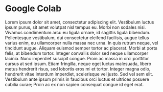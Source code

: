 # Google Colab

Lorem ipsum dolor sit amet, consectetur adipiscing elit. Vestibulum luctus ipsum purus, sit amet volutpat nisl tempus eu. Morbi non sodales nisi. Vivamus condimentum arcu eu ligula ornare, id sagittis ligula bibendum. Pellentesque vestibulum, dui consectetur eleifend facilisis, augue tellus varius enim, eu ullamcorper nulla massa nec urna. In quis rutrum neque, vel tincidunt augue. Aliquam euismod semper tortor ac placerat. Morbi at porta felis, at bibendum tortor. Integer convallis dolor sed neque ullamcorper lacinia. Nunc imperdiet suscipit congue. Proin ac massa in orci porttitor cursus at sed ipsum. Etiam fringilla, neque eget luctus malesuada, libero metus hendrerit risus, sed lobortis eros mi et tortor. Integer magna odio, hendrerit vitae interdum imperdiet, scelerisque vel justo. Sed vel sem elit. Vestibulum ante ipsum primis in faucibus orci luctus et ultrices posuere cubilia curae; Proin ac ex non sapien consequat congue id eget erat.